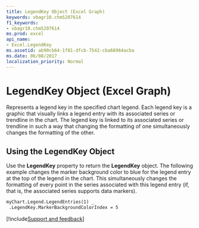 ```yaml
---
title: LegendKey Object (Excel Graph)
keywords: vbagr10.chm5207614
f1_keywords:
- vbagr10.chm5207614
ms.prod: excel
api_name:
- Excel.LegendKey
ms.assetid: ab90cb64-1f81-dfcb-7542-cba68964acba
ms.date: 06/08/2017
localization_priority: Normal
---
```



# LegendKey Object (Excel Graph)

Represents a legend key in the specified chart legend. Each legend key is a graphic that visually links a legend entry with its associated series or trendline in the chart. The legend key is linked to its associated series or trendline in such a way that changing the formatting of one simultaneously changes the formatting of the other.


## Using the LegendKey Object

Use the  **LegendKey** property to return the **LegendKey** object. The following example changes the marker background color to blue for the legend entry at the top of the legend in the chart. This simultaneously changes the formatting of every point in the series associated with this legend entry (if, that is, the associated series supports data markers).


```vb
myChart.Legend.LegendEntries(1) _ 
 .LegendKey.MarkerBackgroundColorIndex = 5
```

[!include[Support and feedback](~/includes/feedback-boilerplate.md)]